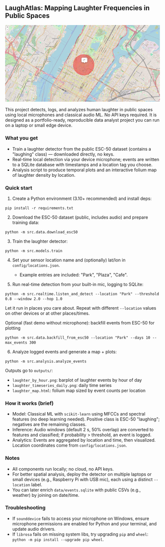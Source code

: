 ## LaughAtlas: Mapping Laughter Frequencies in Public Spaces

![Project preview](preview.png)

This project detects, logs, and analyzes human laughter in public spaces using local microphones and classical audio ML. No API keys required. It is designed as a portfolio-ready, reproducible data analyst project you can run on a laptop or small edge device.

### What you get
- Train a laughter detector from the public ESC-50 dataset (contains a "laughing" class) — downloaded directly, no keys.
- Real-time local detection via your device microphone; events are written to a SQLite database with timestamps and a location tag you choose.
- Analysis script to produce temporal plots and an interactive folium map of laughter density by location.

### Quick start
1) Create a Python environment (3.10+ recommended) and install deps:
```
pip install -r requirements.txt
```

2) Download the ESC-50 dataset (public, includes audio) and prepare training data:
```
python -m src.data.download_esc50
```

3) Train the laughter detector:
```
python -m src.models.train
```

4) Set your sensor location name and (optionally) lat/lon in `config/locations.json`.
   - Example entries are included: "Park", "Plaza", "Cafe".

5) Run real-time detection from your built-in mic, logging to SQLite:
```
python -m src.realtime.listen_and_detect --location "Park" --threshold 0.8 --window 2.0 --hop 1.0
```
Let it run in places you care about. Repeat with different `--location` values on other devices or at other places/times.

Optional (fast demo without microphone): backfill events from ESC-50 for plotting
```
python -m src.data.backfill_from_esc50 --location "Park" --days 10 --max_events 300
```

6) Analyze logged events and generate a map + plots:
```
python -m src.analysis.analyze_events
```
Outputs go to `outputs/`:
- `laughter_by_hour.png`: barplot of laughter events by hour of day
- `laughter_timeseries_daily.png`: daily time series
- `laughter_map.html`: folium map sized by event counts per location

### How it works (brief)
- Model: Classical ML with `scikit-learn` using MFCCs and spectral features (no deep learning needed). Positive class is ESC-50 "laughing"; negatives are the remaining classes.
- Inference: Audio windows (default 2 s, 50% overlap) are converted to features and classified; if probability > threshold, an event is logged.
- Analytics: Events are aggregated by location and time, then visualized. Location coordinates come from `config/locations.json`.

### Notes
- All components run locally; no cloud, no API keys.
- For better spatial analysis, deploy the detector on multiple laptops or small devices (e.g., Raspberry Pi with USB mic), each using a distinct `--location` label.
- You can later enrich `data/events.sqlite` with public CSVs (e.g., weather) by joining on date/time.

### Troubleshooting
- If `sounddevice` fails to access your microphone on Windows, ensure microphone permissions are enabled for Python and your terminal, and update audio drivers.
- If `librosa` fails on missing system libs, try upgrading `pip` and `wheel`: `python -m pip install --upgrade pip wheel`.



